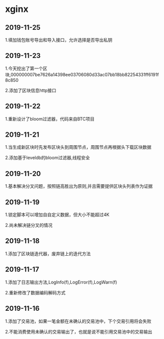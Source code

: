 xginx
=====================================
2019-11-25
----------------
1.填加钱包账号导出和导入接口，允许选择是否导出私钥

2019-11-23
----------------
1.今天挖出了第一个区块,000000007be7626a14398ee03706080d33ac07bb18bb82254331ff6191f8c850

2.添加了区块信息http接口

2019-11-22
----------------
1.重新设计了bloom过滤器，代码来自BTC项目

2019-11-21
----------------
1.当生成新区块时先发布区块头到周围节点，周围节点再根据头下载区块数据

2.添加基于leveldb的bloom过滤器,线程安全


2019-11-20
----------------
1.基本解决分叉问题，按照链高胜出为原则,并且需要提供区块头列表作为证据


2019-11-19
----------------
1.锁定脚本可以增加自自定义数据，但大小不能超过4K

2.尚未解决链分叉的情况


2019-11-18
----------------
1.添加了区块链迭代器，废弃链上的迭代方法


2019-11-17
----------------
1.添加了日志输出方法,LogInfo(f),LogError(f),LogWarn(f)

2.重新修改了数据编码解码方式


2019-11-16
----------------
1.添加了交易池，如果一笔金额在未确认的交易池中，下个交易引用将会失败

2.不能消费使用未确认的交易输出了，也就是说不能引用交易池中的交易输出